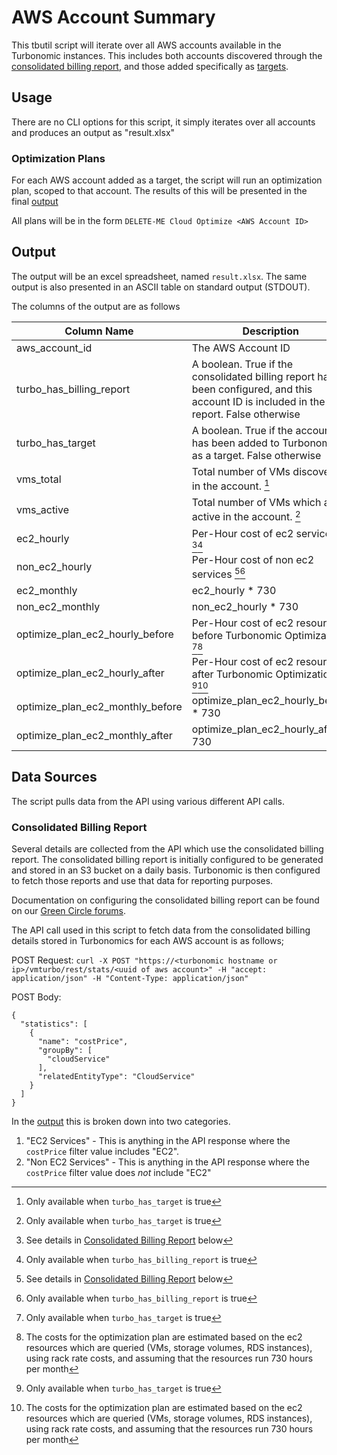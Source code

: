 # AWS Account Summary
This tbutil script will iterate over all AWS accounts available in the Turbonomic instances. This includes both accounts discovered through the [consolidated billing report](#consolidated-billing-report), and those added specifically as [targets](https://greencircle.vmturbo.com/docs/DOC-3828-connecting-turbonomic-to-amazon-web-services-aws).

## Usage
There are no CLI options for this script, it simply iterates over all accounts and produces an output as "result.xlsx"

### Optimization Plans
For each AWS account added as a target, the script will run an optimization plan, scoped to that account. The results of this will be presented in the final [output](#output)

All plans will be in the form `DELETE-ME Cloud Optimize <AWS Account ID>`

## Output
The output will be an excel spreadsheet, named `result.xlsx`. The same output is also presented in an ASCII table on standard output (STDOUT).

The columns of the output are as follows

Column Name | Description
------------|------------
aws_account_id | The AWS Account ID
turbo_has_billing_report | A boolean. True if the consolidated billing report has been configured, and this account ID is included in the report. False otherwise
turbo_has_target | A boolean. True if the account has been added to Turbonomic as a target. False otherwise
vms_total | Total number of VMs discovered in the account. [^1]
vms_active| Total number of VMs which are active in the account. [^1]
ec2_hourly | Per-Hour cost of ec2 services [^2][^3]
non_ec2_hourly | Per-Hour cost of non ec2 services [^2][^3]
ec2_monthly | ec2_hourly * 730
non_ec2_monthly | non_ec2_hourly * 730
optimize_plan_ec2_hourly_before | Per-Hour cost of ec2 resources before Turbonomic Optimization [^1][^4]
optimize_plan_ec2_hourly_after | Per-Hour cost of ec2 resources after Turbonomic Optimization [^1][^4]
optimize_plan_ec2_monthly_before | optimize_plan_ec2_hourly_before * 730
optimize_plan_ec2_monthly_after | optimize_plan_ec2_hourly_after * 730


[^1]: Only available when `turbo_has_target` is true
[^2]: See details in [Consolidated Billing Report](#consolidated-billing-report) below
[^3]: Only available when `turbo_has_billing_report` is true
[^4]: The costs for the optimization plan are estimated based on the ec2 resources which are queried (VMs, storage volumes, RDS instances), using rack rate costs, and assuming that the resources run 730 hours per month

## Data Sources
The script pulls data from the API using various different API calls.

### Consolidated Billing Report
Several details are collected from the API which use the consolidated billing report. The consolidated billing report is initially configured to be generated and stored in an S3 bucket on a daily basis. Turbonomic is then configured to fetch those reports and use that data for reporting purposes.

Documentation on configuring the consolidated billing report can be found on our [Green Circle forums](https://greencircle.vmturbo.com/docs/DOC-4613).

The API call used in this script to fetch data from the consolidated billing details stored in Turbonomics for each AWS account is as follows;

POST Request:
`curl -X POST "https://<turbonomic hostname or ip>/vmturbo/rest/stats/<uuid of aws account>" -H "accept: application/json" -H "Content-Type: application/json"`

POST Body:
```
{
  "statistics": [
    {
      "name": "costPrice",
      "groupBy": [
        "cloudService"
      ],
      "relatedEntityType": "CloudService"
    }
  ]
}
```

In the [output](#output) this is broken down into two categories.

1. "EC2 Services" - This is anything in the API response where the `costPrice` filter value includes "EC2".
2. "Non EC2 Services" - This is anything in the API response where the `costPrice` filter value does *not* include "EC2"
